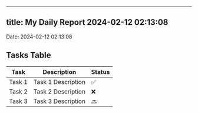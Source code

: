 
---
title: My Daily Report 2024-02-12 02:13:08
---

Date: 2024-02-12 02:13:08

## Tasks Table

| Task | Description | Status |
|------|-------------|--------|
| Task 1 | Task 1 Description | ✅ |
| Task 2 | Task 2 Description | ❌ |
| Task 3 | Task 3 Description | 🔜 |
